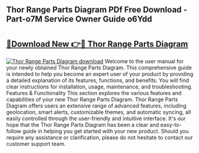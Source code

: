 ## Thor Range Parts Diagram PDf Free Download - Part-o7M Service Owner Guide o6Ydd

# <h2><a href="http://dfs5ufz.blite.top/?on=Thor+Range+Parts+Diagram">🔗Download New 👉🔴 Thor Range Parts Diagram</a></h2>

[![Thor Range Parts Diagram download](https://i.imgur.com/lujVjoI.png)](http://dfs5ufz.blite.top/?on=Thor+Range+Parts+Diagram)
Welcome to the user manual for your newly obtained Thor Range Parts Diagram. This comprehensive guide is intended to help you become an expert user of your product by providing a detailed explanation of its features, functions, and benefits. You will find clear instructions for installation, usage, maintenance, and troubleshooting. Features & Functionality This section explores the various features and capabilities of your new Thor Range Parts Diagram. Thor Range Parts Diagram offers users an extensive range of advanced features, including geolocation, smart alerts, customizable themes, and automatic syncing, all easily controlled through the user-friendly and intuitive interface. It's our hope that the Thor Range Parts Diagram has been a clear and easy-to-follow guide in helping you get started with your new product. Should you require any assistance or clarification, please do not hesitate to contact our customer support team.
